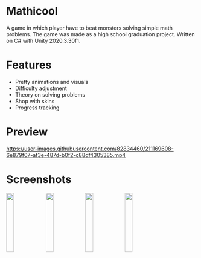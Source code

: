 # Mathicool
A game in which player have to beat monsters solving simple math problems. The game was made as a high school graduation project. Written on C# with Unity 2020.3.30f1.

# Features

+ Pretty animations and visuals
+ Difficulty adjustment
+ Theory on solving problems
+ Shop with skins
+ Progress tracking

# Preview

https://user-images.githubusercontent.com/82834460/211169608-6e879f07-af3e-487d-b0f2-c88df4305385.mp4

# Screenshots
<p float="left">
  <img src="https://user-images.githubusercontent.com/82834460/211169655-977370d8-9c59-43eb-a8ef-7b92f2537521.png" width=20% height=20%>
  <img src="https://user-images.githubusercontent.com/82834460/211169657-651c1975-2e93-42ef-8aad-cd196c988b5a.png" width=20% height=20%>
  <img src="https://user-images.githubusercontent.com/82834460/211169656-f12c38cd-78be-454e-934f-2459addfa514.png" width=20% height=20%>
  <img src="https://user-images.githubusercontent.com/82834460/211169658-3d9836f3-47a6-4bb7-8cd7-9b05cd299a05.png" width=20% height=20%
</p>

